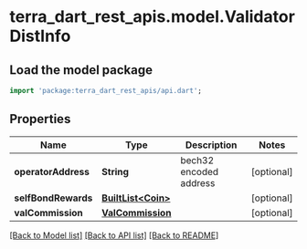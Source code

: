 # terra_dart_rest_apis.model.ValidatorDistInfo

## Load the model package
```dart
import 'package:terra_dart_rest_apis/api.dart';
```

## Properties
Name | Type | Description | Notes
------------ | ------------- | ------------- | -------------
**operatorAddress** | **String** | bech32 encoded address | [optional] 
**selfBondRewards** | [**BuiltList&lt;Coin&gt;**](Coin.md) |  | [optional] 
**valCommission** | [**ValCommission**](ValCommission.md) |  | [optional] 

[[Back to Model list]](../README.md#documentation-for-models) [[Back to API list]](../README.md#documentation-for-api-endpoints) [[Back to README]](../README.md)


